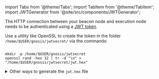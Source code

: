 import Tabs from '@theme/Tabs';
import TabItem from '@theme/TabItem';
import JWTGenerator from '@site/src/components/JWTGenerator';

The HTTP connection between your beacon node and execution node needs to be authenticated using a [JWT token](https://jwt.io/).

Use a utility like OpenSSL to create the token in the folder `/home/$USER/gnosis/jwtsecret/` via the commands: 

```shell

mkdir -p /home/$USER/gnosis/jwtsecret
openssl rand -hex 32 | tr -d "\n" > "/home/$USER/gnosis/jwtsecret/jwt.hex"

```

<details>
    <summary>Other ways to generate the <code>jwt.hex</code> file</summary>

1. Use the auto-generated random one below (<a href="#generate-jwt" onClick={()=>{ javascript:window.location.reload(); }}>regenerate</a>), and place it into the `/home/$USER/gnosis/jwtsecret/jwt.hex` file:

<JWTGenerator />

2. Use an execution or consensus client to generate the `jwt.hex` file (check their documentation).
3. Use an online generator like [this](https://seanwasere.com/generate-random-hex/). Copy and paste this value into a `/home/$USER/gnosis/jwtsecret/jwt.hex` file.

</details>